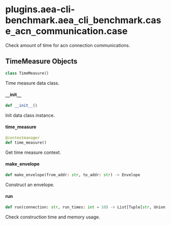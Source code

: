 <a id="plugins.aea-cli-benchmark.aea_cli_benchmark.case_acn_communication.case"></a>

# plugins.aea-cli-benchmark.aea`_`cli`_`benchmark.case`_`acn`_`communication.case

Check amount of time for acn connection communications.

<a id="plugins.aea-cli-benchmark.aea_cli_benchmark.case_acn_communication.case.TimeMeasure"></a>

## TimeMeasure Objects

```python
class TimeMeasure()
```

Time measure data class.

<a id="plugins.aea-cli-benchmark.aea_cli_benchmark.case_acn_communication.case.TimeMeasure.__init__"></a>

#### `__`init`__`

```python
def __init__()
```

Init data class instance.

<a id="plugins.aea-cli-benchmark.aea_cli_benchmark.case_acn_communication.case.time_measure"></a>

#### time`_`measure

```python
@contextmanager
def time_measure()
```

Get time measure context.

<a id="plugins.aea-cli-benchmark.aea_cli_benchmark.case_acn_communication.case.make_envelope"></a>

#### make`_`envelope

```python
def make_envelope(from_addr: str, to_addr: str) -> Envelope
```

Construct an envelope.

<a id="plugins.aea-cli-benchmark.aea_cli_benchmark.case_acn_communication.case.run"></a>

#### run

```python
def run(connection: str, run_times: int = 10) -> List[Tuple[str, Union[int, float]]]
```

Check construction time and memory usage.

